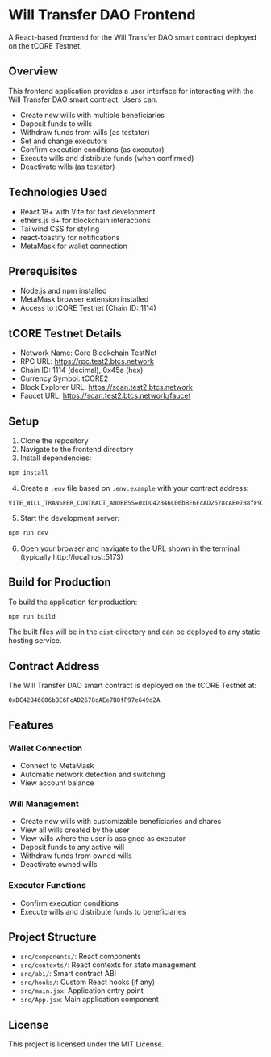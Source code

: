 # Will Transfer DAO Frontend

A React-based frontend for the Will Transfer DAO smart contract deployed on the tCORE Testnet.

## Overview

This frontend application provides a user interface for interacting with the Will Transfer DAO smart contract. Users can:

- Create new wills with multiple beneficiaries
- Deposit funds to wills
- Withdraw funds from wills (as testator)
- Set and change executors
- Confirm execution conditions (as executor)
- Execute wills and distribute funds (when confirmed)
- Deactivate wills (as testator)

## Technologies Used

- React 18+ with Vite for fast development
- ethers.js 6+ for blockchain interactions
- Tailwind CSS for styling
- react-toastify for notifications
- MetaMask for wallet connection

## Prerequisites

- Node.js and npm installed
- MetaMask browser extension installed
- Access to tCORE Testnet (Chain ID: 1114)

## tCORE Testnet Details

- Network Name: Core Blockchain TestNet
- RPC URL: https://rpc.test2.btcs.network
- Chain ID: 1114 (decimal), 0x45a (hex)
- Currency Symbol: tCORE2
- Block Explorer URL: https://scan.test2.btcs.network
- Faucet URL: https://scan.test2.btcs.network/faucet

## Setup

1. Clone the repository
2. Navigate to the frontend directory
3. Install dependencies:

```bash
npm install
```

4. Create a `.env` file based on `.env.example` with your contract address:

```
VITE_WILL_TRANSFER_CONTRACT_ADDRESS=0xDC42B46C06bBE6FcAD2678cAEe7B8fF97e649d2A
```

5. Start the development server:

```bash
npm run dev
```

6. Open your browser and navigate to the URL shown in the terminal (typically http://localhost:5173)

## Build for Production

To build the application for production:

```bash
npm run build
```

The built files will be in the `dist` directory and can be deployed to any static hosting service.

## Contract Address

The Will Transfer DAO smart contract is deployed on the tCORE Testnet at:

```
0xDC42B46C06bBE6FcAD2678cAEe7B8fF97e649d2A
```

## Features

### Wallet Connection
- Connect to MetaMask
- Automatic network detection and switching
- View account balance

### Will Management
- Create new wills with customizable beneficiaries and shares
- View all wills created by the user
- View wills where the user is assigned as executor
- Deposit funds to any active will
- Withdraw funds from owned wills
- Deactivate owned wills

### Executor Functions
- Confirm execution conditions
- Execute wills and distribute funds to beneficiaries

## Project Structure

- `src/components/`: React components
- `src/contexts/`: React contexts for state management
- `src/abi/`: Smart contract ABI
- `src/hooks/`: Custom React hooks (if any)
- `src/main.jsx`: Application entry point
- `src/App.jsx`: Main application component

## License

This project is licensed under the MIT License.
